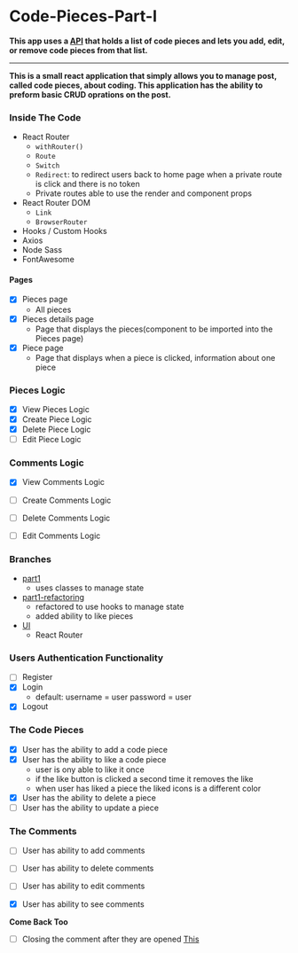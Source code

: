 # Code-Pieces-Part-I
**This app uses a [API](https://github.com/2nd-Level/CODE-PIECES-API) that holds a list of code pieces and lets you add, edit, or remove code pieces from that list.**
_______

**This is a small react application that simply allows you to manage post, called code pieces, about coding. This application has the ability to preform basic CRUD oprations on the post.**
### Inside The Code
- React Router
    - `withRouter()`
    - `Route`
    - `Switch`
    - `Redirect`: to redirect users back to home page when a private route is click and there is no token
    - Private routes able to use the render and component props
- React Router DOM
     - `Link`
     - `BrowserRouter`
- Hooks / Custom Hooks
- Axios
- Node Sass
- FontAwesome

<!-- ### Files and Folders
- assests
- components
- hooks
- utils -->

#### Pages
- [x] Pieces page
     - All pieces
- [x] Pieces details page
    - Page that displays the pieces(component to be imported into the Pieces page)
- [x] Piece page
    - Page that displays when a piece is clicked, information about one piece




### Pieces Logic
- [x] View Pieces Logic
- [x] Create Piece Logic
- [x] Delete Piece Logic
- [ ] Edit Piece Logic

### Comments Logic
- [x] View Comments Logic
- [ ] Create Comments Logic
- [ ] Delete Comments Logic
- [ ] Edit Comments Logic



### Branches
- [part1](https://github.com/SR-Portfolio-Projects/Code-Pieces-Part-I/tree/part1)
    - uses classes to manage state
- [part1-refactoring](https://github.com/SR-Portfolio-Projects/Code-Pieces-Part-I/tree/part1-refactoring) 
    - refactored to use hooks to manage state
    - added ability to like pieces
- [UI]()
    - React Router

### Users Authentication Functionality
- [ ] Register
- [x] Login
    - default: username = user password = user
- [x] Logout

### The Code Pieces
- [x] User has the ability to add a code piece
- [x] User has the ability to like a code piece 
    - user is ony able to like it once
    - if the like button is clicked a second time it removes the like
    - when user has liked a piece the liked icons is a different color
- [x] User has the ability to delete a piece
- [ ] User has the ability to update a piece

### The Comments
- [ ] User has ability to add comments
- [ ] User has ability to delete comments
- [ ] User has ability to edit comments
- [x] User has ability to see comments



**Come Back Too**
- [ ] Closing the comment after they are opened [This](https://github.com/SR-Portfolio-Projects/React-Hamburger-Menu)




